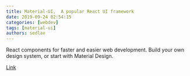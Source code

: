 ```yaml
---
title: Material-UI,  A popular React UI framework
date: 2019-09-24 02:54:15
categories: [webdev]
tags: [material-ui]
authors: sedlav
---
```


React components for faster and easier web development. Build your own design system, or start with Material Design.

[Link](https://material-ui.com/)
